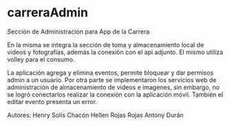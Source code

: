 # carreraAdmin
Sección de Administración para App de la Carrera

En la misma se integra la sección de toma y almacenamiento local de videos y fotografías, además la conexión con el api adjunto. 
El mismo utiliza volley para el consumo.

La aplicación agrega y elimina eventos, permite bloquear y dar permisos admin a un usuario. Por otra parte se implementaron los
servicios web de administración de almacenamiento de videos e imagenes, sin embargo, no se logró conectarlos realizar la conexión
con la aplicación móvil. También el editar evento presenta un error.

Autores:
  Henry Solís Chacón
  Hellen Rojas Rojas
  Antony Durán
